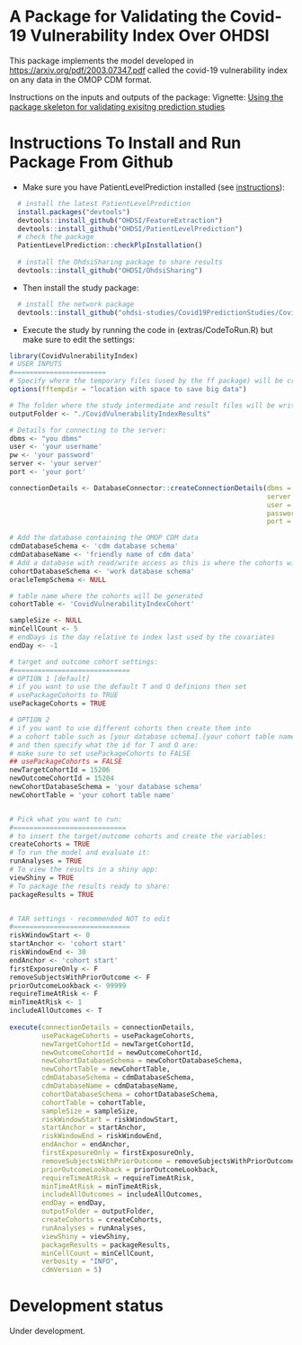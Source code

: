 A Package for Validating the Covid-19 Vulnerability Index Over OHDSI
========================================================

This package implements the model developed in https://arxiv.org/pdf/2003.07347.pdf called the covid-19 vulnerability index on any data in the OMOP CDM format.

Instructions on the inputs and outputs of the package: 
Vignette: [Using the package skeleton for validating exisitng prediction studies](https://raw.githubusercontent.com/OHDSI/SkeletonExistingPredictionModelStudy/master/inst/doc/UsingSkeletonPackage.pdf)


Instructions To Install and Run Package From Github
===================

- Make sure you have PatientLevelPrediction installed (see [instructions](https://github.com/ohdsi-studies/Covid19PredictionStudies/blob/master/README.md#instructions-for-participation)):

```r
  # install the latest PatientLevelPrediction
  install.packages("devtools")
  devtools::install_github("OHDSI/FeatureExtraction")
  devtools::install_github("OHDSI/PatientLevelPrediction")
  # check the package
  PatientLevelPrediction::checkPlpInstallation()
  
  # install the OhdsiSharing package to share results
  devtools::install_github("OHDSI/OhdsiSharing")
```

- Then install the study package:
```r
  # install the network package
  devtools::install_github("ohdsi-studies/Covid19PredictionStudies/CovidVulnerabilityIndex")
```

- Execute the study by running the code in (extras/CodeToRun.R) but make sure to edit the settings:
```r
library(CovidVulnerabilityIndex)
# USER INPUTS
#=======================
# Specify where the temporary files (used by the ff package) will be created:
options(fftempdir = "location with space to save big data")

# The folder where the study intermediate and result files will be written:
outputFolder <- "./CovidVulnerabilityIndexResults"

# Details for connecting to the server:
dbms <- "you dbms"
user <- 'your username'
pw <- 'your password'
server <- 'your server'
port <- 'your port'

connectionDetails <- DatabaseConnector::createConnectionDetails(dbms = dbms,
                                                                server = server,
                                                                user = user,
                                                                password = pw,
                                                                port = port)

# Add the database containing the OMOP CDM data
cdmDatabaseSchema <- 'cdm database schema'
cdmDatabaseName <- 'friendly name of cdm data'
# Add a database with read/write access as this is where the cohorts will be generated
cohortDatabaseSchema <- 'work database schema'
oracleTempSchema <- NULL

# table name where the cohorts will be generated
cohortTable <- 'CovidVulnerabilityIndexCohort'

sampleSize <- NULL
minCellCount <- 5
# endDays is the day relative to index last used by the covariates
endDay <- -1 

# target and outcome cohort settings:
#=============================
# OPTION 1 [default]
# if you want to use the default T and O definions then set 
# usePackageCohorts to TRUE
usePackageCohorts = TRUE

# OPTION 2 
# if you want to use different cohorts then create them into
# a cohort table such as [your database schema].[your cohort table name]
# and then specify what the id for T and O are:
# make sure to set usePackageCohorts to FALSE
## usePackageCohorts = FALSE
newTargetCohortId = 15206
newOutcomeCohortId = 15204
newCohortDatabaseSchema = 'your database schema'
newCohortTable = 'your cohort table name'


# Pick what you want to run:
#============================
# to insert the target/outcome cohorts and create the variables:
createCohorts = TRUE
# To run the model and evaluate it:
runAnalyses = TRUE
# To view the results in a shiny app:
viewShiny = TRUE
# To package the results ready to share:
packageResults = TRUE


# TAR settings - recommended NOT to edit
#=============================
riskWindowStart <- 0
startAnchor <- 'cohort start'
riskWindowEnd <- 30
endAnchor <- 'cohort start'
firstExposureOnly <- F
removeSubjectsWithPriorOutcome <- F
priorOutcomeLookback <- 99999
requireTimeAtRisk <- F
minTimeAtRisk <- 1
includeAllOutcomes <- T
                                                  
execute(connectionDetails = connectionDetails,
        usePackageCohorts = usePackageCohorts,
        newTargetCohortId = newTargetCohortId,
        newOutcomeCohortId = newOutcomeCohortId,
        newCohortDatabaseSchema = newCohortDatabaseSchema,
        newCohortTable = newCohortTable,
        cdmDatabaseSchema = cdmDatabaseSchema,
        cdmDatabaseName = cdmDatabaseName,
        cohortDatabaseSchema = cohortDatabaseSchema,
        cohortTable = cohortTable,
        sampleSize = sampleSize,
        riskWindowStart = riskWindowStart,
        startAnchor = startAnchor,
        riskWindowEnd = riskWindowEnd,
        endAnchor = endAnchor,
        firstExposureOnly = firstExposureOnly,
        removeSubjectsWithPriorOutcome = removeSubjectsWithPriorOutcome,
        priorOutcomeLookback = priorOutcomeLookback,
        requireTimeAtRisk = requireTimeAtRisk,
        minTimeAtRisk = minTimeAtRisk,
        includeAllOutcomes = includeAllOutcomes,
        endDay = endDay,
        outputFolder = outputFolder,
        createCohorts = createCohorts,
        runAnalyses = runAnalyses,
        viewShiny = viewShiny,
        packageResults = packageResults,
        minCellCount = minCellCount,
        verbosity = "INFO",
        cdmVersion = 5)
```
# Development status
Under development.
